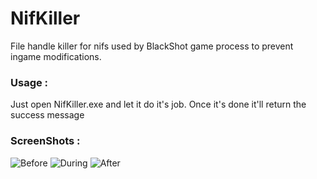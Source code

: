 # NifKiller
File handle killer for nifs used by BlackShot game process to prevent ingame modifications.
### Usage : 
Just open NifKiller.exe and let it do it's job. Once it's done it'll return the success message
### ScreenShots : 
![Before](https://i.imgur.com/nUcHxo3.png)
![During](https://i.imgur.com/TCdNabO.png)
![After](https://i.imgur.com/GkO8rkI.png)
